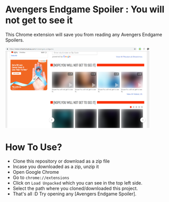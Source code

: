 
# Avengers Endgame Spoiler : You will not get to see it

This Chrome extension will save you from reading any Avengers Endgame Spoilers. <br/>



<img src="demo.png" width="450"/>


# How To Use?
- Clone this repository or download as a zip file
- Incase you downloaded as a zip, unzip it
- Open Google Chrome
- Go to `chrome://extensions`
- Click on `Load Unpacked` which you can see in the top left side.
- Select the path where you cloned/downloaded this project.
- That's all :D Try opening any [Avengers Endgame Spoiler].

